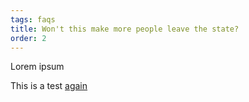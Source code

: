 ```yaml
---
tags: faqs
title: Won't this make more people leave the state?
order: 2
---
```


Lorem ipsum

This is a test [again](https://google.com/)
